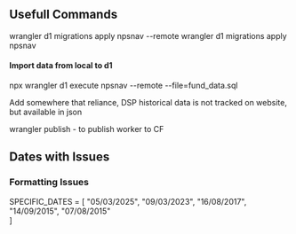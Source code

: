 
## Usefull Commands

wrangler d1 migrations apply npsnav --remote 
wrangler d1 migrations apply npsnav  


#### Import data from local to d1
npx wrangler d1 execute npsnav --remote --file=fund_data.sql


Add somewhere that reliance, DSP historical data is not tracked on website, but available in json

wrangler publish   - to publish worker to CF


## Dates with Issues


### Formatting Issues

SPECIFIC_DATES = [
"05/03/2025", "09/03/2023", "16/08/2017", "14/09/2015", "07/08/2015"   
]



